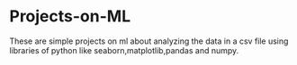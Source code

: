 # Projects-on-ML
These are simple projects on ml about analyzing the data in a csv file using libraries of python like seaborn,matplotlib,pandas and numpy.
